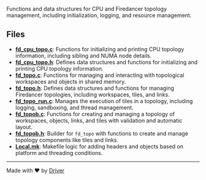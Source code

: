 <!--------------------------------------------------------------------------------->
<!-- IMPORTANT: This file is auto-generated by Driver (https://driver.ai). -------->
<!-- Manual edits may be overwritten on future commits. --------------------------->
<!--------------------------------------------------------------------------------->

Functions and data structures for CPU and Firedancer topology management, including initialization, logging, and resource management.


## Files
- **[fd_cpu_topo.c](fd_cpu_topo.c.md)**: Functions for initializing and printing CPU topology information, including sibling and NUMA node details.
- **[fd_cpu_topo.h](fd_cpu_topo.h.md)**: Defines data structures and functions for initializing and printing CPU topology information.
- **[fd_topo.c](fd_topo.c.md)**: Functions for managing and interacting with topological workspaces and objects in shared memory.
- **[fd_topo.h](fd_topo.h.md)**: Defines data structures and functions for managing Firedancer topologies, including workspaces, tiles, and links.
- **[fd_topo_run.c](fd_topo_run.c.md)**: Manages the execution of tiles in a topology, including logging, sandboxing, and thread management.
- **[fd_topob.c](fd_topob.c.md)**: Functions for creating and managing a topology of workspaces, objects, links, and tiles with validation and automatic layout.
- **[fd_topob.h](fd_topob.h.md)**: Builder for `fd_topo` with functions to create and manage topology components like tiles and links.
- **[Local.mk](Local.mk.md)**: Makefile logic for adding headers and objects based on platform and threading conditions.

---
Made with ❤️ by [Driver](https://www.driver.ai/)